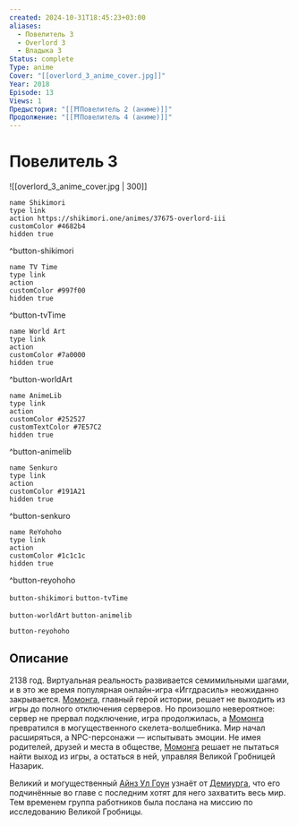 ```yaml
---
created: 2024-10-31T18:45:23+03:00
aliases:
  - Повелитель 3
  - Overlord 3
  - Владыка 3
Status: complete
Type: anime
Cover: "[[overlord_3_anime_cover.jpg]]"
Year: 2018
Episode: 13
Views: 1
Предыстория: "[[⛩️Повелитель 2 (аниме)]]"
Продолжение: "[[⛩️Повелитель 4 (аниме)]]"
---
```


# Повелитель 3

![[overlord_3_anime_cover.jpg | 300]]

```button
name Shikimori
type link
action https://shikimori.one/animes/37675-overlord-iii
customColor #4682b4
hidden true
```
^button-shikimori

```button
name TV Time
type link
action 
customColor #997f00
hidden true
```
^button-tvTime

```button
name World Art
type link
action 
customColor #7a0000
hidden true
```
^button-worldArt

```button
name AnimeLib
type link
action 
customColor #252527
customTextColor #7E57C2
hidden true
```
^button-animelib

```button
name Senkuro
type link
action 
customColor #191A21
hidden true
```
^button-senkuro

```button
name ReYohoho
type link
action 
customColor #1c1c1c
hidden true
```
^button-reyohoho



`button-shikimori` `button-tvTime`

`button-worldArt` `button-animelib`

`button-reyohoho`

## Описание

2138 год. Виртуальная реальность развивается семимильными шагами, и в это же время популярная онлайн-игра «Иггдрасиль» неожиданно закрывается. [Момонга](https://shikimori.one/characters/116281-momonga), главный герой истории, решает не выходить из игры до полного отключения серверов. Но произошло невероятное: сервер не прервал подключение, игра продолжилась, а [Момонга](https://shikimori.one/characters/116281-momonga) превратился в могущественного скелета-волшебника. Мир начал расширяться, а NPC-персонажи — испытывать эмоции. Не имея родителей, друзей и места в обществе, [Момонга](https://shikimori.one/characters/116281-momonga) решает не пытаться найти выход из игры, а остаться в ней, управляя Великой Гробницей Назарик.

Великий и могущественный [Айнз Ул Гоун](https://shikimori.one/characters/116281-momonga) узнаёт от [Демиурга](https://shikimori.one/characters/116323-demiurge), что его подчинённые во главе с последним хотят для него захватить весь мир. Тем временем группа работников была послана на миссию по исследованию Великой Гробницы.

